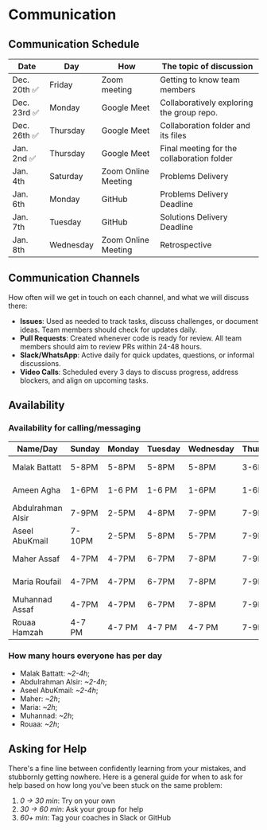 # Communication

## Communication Schedule

| Date | Day | How  | The topic of discussion |
|-----------|------------|------|--------------|
| Dec. 20th ✅ | Friday | Zoom meeting | Getting to know team members |
| Dec. 23rd ✅ | Monday | Google Meet | Collaboratively exploring the group repo.|
| Dec. 26th ✅ | Thursday | Google Meet |Collaboration folder and its files|
| Jan. 2nd ✅ | Thursday | Google Meet | Final meeting for the collaboration folder|
| Jan. 4th | Saturday | Zoom Online Meeting | Problems Delivery |
| Jan. 6th | Monday   | GitHub | Problems Delivery Deadline |
| Jan. 7th | Tuesday  | GitHub | Solutions Delivery Deadline |
| Jan. 8th | Wednesday| Zoom Online Meeting | Retrospective |

## Communication Channels

How often will we get in touch on each channel, and what we will discuss there:

- **Issues**:  Used as needed to track tasks, discuss challenges, or document ideas.
 Team members should check for updates daily.
- **Pull Requests**: Created whenever code is ready for review. All team members
 should aim to review PRs within 24-48 hours.
- **Slack/WhatsApp**: Active daily for quick updates, questions, or informal discussions.
- **Video Calls**: Scheduled every 3 days to discuss progress, address blockers,
 and align on upcoming tasks.

## Availability

### Availability for calling/messaging

| Name/Day         | Sunday | Monday | Tuesday | Wednesday| Thursday| Friday| Saturday|
|--------------    |--------|--------|---------|----------|---------|-------|---------|
| Malak Battatt    | 5-8PM  | 5-8PM  | 5-8PM   | 5-8PM    |3-6PM    | 2-4PM | 2-5PM   |
| Ameen Agha       | 1-6PM | 1-6 PM  | 1-6 PM  | 1-6PM    |1-6PM    | 1-6PM | 1-6PM   |
| Abdulrahman Alsir| 7-9PM  | 2-5PM  | 4-8PM   | 7-9PM    | 7-9PM   | 6-8PM | 6-8PM   |
| Aseel AbuKmail   | 7-10PM | 2-5PM  | 5-8PM   | 5-7PM    | 7-9PM   | 6-10PM| 6-8PM   |
| Maher Assaf      | 4-7PM  | 4-7PM  | 6-7PM   | 7-8PM    | 7-9PM   | 6-8PM | 6-8PM   |
| Maria Roufail    | 4-7PM  | 4-7PM  | 6-7PM   | 7-8PM    | 7-9PM   | 6-8PM | 6-8PM   |
| Muhannad Assaf   | 4-7PM  | 4-7PM  | 6-7PM   | 7-8PM    | 7-9PM   | 6-8PM | 6-8PM   |
| Rouaa Hamzah     | 4-7 PM | 4-7 PM | 4-7 PM  | 4-7 PM   | 7-9PM   |7-9PM  | 7-9PM   |

### How many hours everyone has per day

- Malak Battatt: _~2-4h_;
- Abdulrahman Alsir: _~2-4h_;
- Aseel AbuKmail: _~2-4h_;
- Maher: _~2h_;
- Maria: _~2h_;
- Muhannad: _~2h_;
- Rouaa: _~2h_;

## Asking for Help

There's a fine line between confidently learning from your mistakes, and
stubbornly getting nowhere. Here is a general guide for when to ask for help
based on how long you've been stuck on the same problem:

1. _0 -> 30 min_: Try on your own
2. _30 -> 60 min_: Ask your group for help
3. _60+ min_: Tag your coaches in Slack or GitHub
